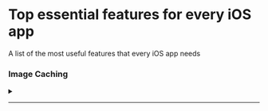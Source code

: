# Top essential features for every iOS app
A list of the most useful features that every iOS app needs

### Image Caching

<details>
 <summary></summary>

<!--START_SECTION:activity--> 

[SDWebImage 🔗][SDWebImageLink]

<!--END_SECTION:activity-->

</details>

-------------------------------------------------------------------------------- 

[SDWebImageLink]: [https://github.com/SDWebImage/SDWebImage]
